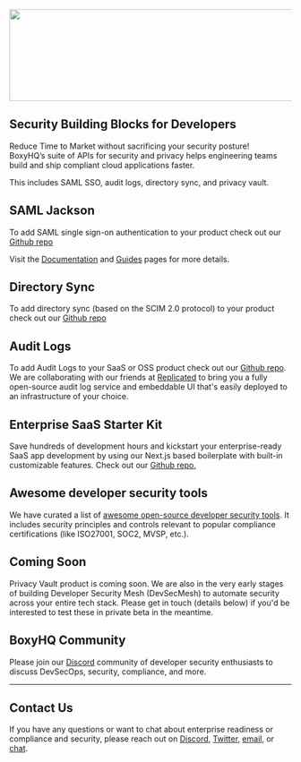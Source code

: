 <img src="https://boxyhq.com/img/logo-large-white-bkg.png"  width="603" height="164">

## Security Building Blocks for Developers

Reduce Time to Market without sacrificing your security posture! <br>
BoxyHQ’s suite of APIs for security and privacy helps engineering teams build and ship compliant cloud applications faster.

This includes SAML SSO, audit logs, directory sync, and privacy vault.

## SAML Jackson
To add SAML single sign-on authentication to your product check out our [Github repo](https://github.com/boxyhq/jackson)

Visit the [Documentation](https://boxyhq.com/docs/jackson/overview) and [Guides](https://boxyhq.com/guides/jackson) pages for more details.

## Directory Sync
To add directory sync (based on the SCIM 2.0 protocol) to your product check out our [Github repo](https://github.com/boxyhq/jackson#directory-sync)

## Audit Logs
To add Audit Logs to your SaaS or OSS product check out our [Github repo](https://github.com/retracedhq/retraced). We are collaborating with our friends at [Replicated](https://replicated.com/) to bring you a fully open-source audit log service and embeddable UI that's easily deployed to an infrastructure of your choice.

## Enterprise SaaS Starter Kit
Save hundreds of development hours and kickstart your enterprise-ready SaaS app development by using our Next.js based boilerplate with built-in customizable features. Check out our [Github repo.](https://github.com/boxyhq/saas-starter-kit)

## Awesome developer security tools
We have curated a list of [awesome open-source developer security tools](https://github.com/boxyhq/awesome-oss-devsec). It includes security principles and controls relevant to popular compliance certifications (like ISO27001, SOC2, MVSP, etc.).

## Coming Soon
Privacy Vault product is coming soon. We are also in the very early stages of building Developer Security Mesh (DevSecMesh) to automate security across your entire tech stack. Please get in touch (details below) if you'd be interested to test these in private beta in the meantime.

## BoxyHQ Community 
Please join our [Discord](https://discord.gg/uyb7pYt4Pa) community of developer security enthusiasts to discuss DevSecOps, security, compliance, and more.

_______

## Contact Us
If you have any questions or want to chat about enterprise readiness or compliance and security, please reach out on [Discord](https://discord.gg/uyb7pYt4Pa), [Twitter](https://twitter.com/BoxyHQ), [email](mailto:hello@boxyhq.com), or [chat](https://boxyhq.com/#hs-chat-open).
